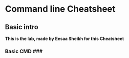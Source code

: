# Command line Cheatsheet

## Basic intro ##


**This is the lab, made by Eesaa Sheikh for this Cheatsheet**

### Basic CMD ###


